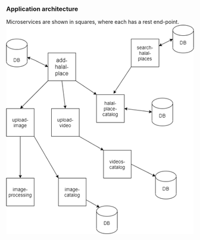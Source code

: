 
### Application architecture
Microservices are shown in squares, where each has a rest end-point.
![Architecure and microservices](https://github.com/shalilcevicRSO/documentation/blob/main/images/architecture.png)
